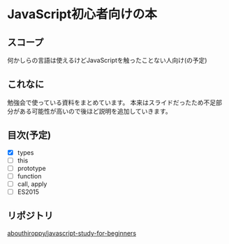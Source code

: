 # JavaScript初心者向けの本

## スコープ
何かしらの言語は使えるけどJavaScriptを触ったことない人向け(の予定)

## これなに
勉強会で使っている資料をまとめています。
本来はスライドだったため不足部分がある可能性が高いので後ほど説明を追加していきます。

## 目次(予定)
- [x] types
- [ ] this
- [ ] prototype
- [ ] function
- [ ] call, apply
- [ ] ES2015

## リポジトリ
[abouthiroppy/javascript-study-for-beginners](https://github.com/abouthiroppy/javascript-study-for-beginners)

